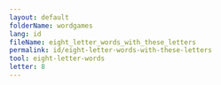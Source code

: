 ```yaml
---
layout: default
folderName: wordgames
lang: id
fileName: eight_letter_words_with_these_letters
permalink: id/eight-letter-words-with-these-letters
tool: eight-letter-words
letter: 8
---
```

